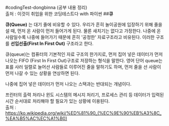 #codingTest-dongbinna
(공부 내용 정리)
<br>출처 : 이것이 취업을 위한 코딩테스트다 with 파이썬
##**큐**

**큐(Queue)** 는 대기 줄에 비유할 수 있다. 우리가 흔히 놀이공원에 입장하기 위해 줄을 설 때,
먼저 온 사람이 먼저 들어가게 된다. 물론 새치기는 없다고 가정한다. 
나중에 온 사람일수록 나중에 들어가기 때문에 흔히 '공정한' 자료구조라고 비유된다.
이러한 구조를 **선입선출(First In First Out)** 구조라고 한다.

큐(queue)는 컴퓨터의 기본적인 자료 구조의 한가지로, 먼저 집어 넣은 데이터가 먼저 나오는 FIFO (First In First Out)구조로 저장하는 형식을 말한다. 영어 단어 queue는 표를 사러 일렬로 늘어선 사람들로 이루어진 줄을 말하기도 하며, 먼저 줄을 선 사람이 먼저 나갈 수 있는 상황을 연상하면 된다.

나중에 집어 넣은 데이터가 먼저 나오는 스택과는 반대되는 개념이다.

프린터의 출력 처리나 윈도 시스템의 메시지 처리기, 프로세스 관리 등 데이터가 입력된 시간 순서대로 처리해야 할 필요가 있는 상황에 이용된다.
<br>출처 : https://ko.wikipedia.org/wiki/%ED%81%90_(%EC%9E%90%EB%A3%8C_%EA%B5%AC%EC%A1%B0)

